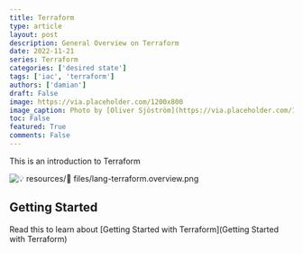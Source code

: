 ```yaml
---
title: Terraform
type: article 
layout: post
description: General Overview on Terraform
date: 2022-11-21
series: Terraform
categories: ['desired state']
tags: ['iac', 'terraform']
authors: ['damian']
draft: False
image: https://via.placeholder.com/1200x800
image_caption: Photo by [Oliver Sjöström](https://via.placeholder.com/1200x800) on [Unsplash](https://via.placeholder.com/1200x800)
toc: False
featured: True
comments: False
---
```



This is an introduction to Terraform

![💡 resources/📂 files/lang-terraform.overview.png](lang-terraform/lang-terraform.overview.png)

## Getting Started

Read this to learn about [Getting Started with Terraform](Getting Started with Terraform)